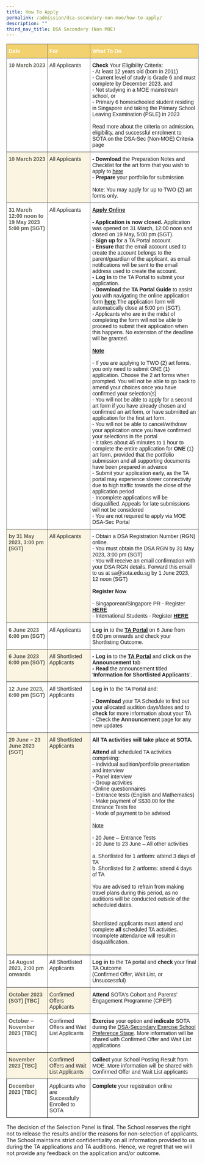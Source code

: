 ```yaml
---
title: How To Apply
permalink: /admission/dsa-secondary-non-moe/how-to-apply/
description: ""
third_nav_title: DSA Secondary (Non MOE)
---
```

<style type="text/css">
.tg  {border-collapse:collapse;border-spacing:0;}
.tg td{border-color:black;border-style:solid;border-width:1px;font-family:Arial, sans-serif;font-size:14px;
  overflow:hidden;padding:10px 5px;word-break:normal;}
.tg th{border-color:black;border-style:solid;border-width:1px;font-family:Arial, sans-serif;font-size:14px;
  font-weight:normal;overflow:hidden;padding:10px 5px;word-break:normal;}
.tg .tg-q8tz{background-color:#FAF4E1;border-color:inherit;color:#5E5D52;font-weight:bold;text-align:left;vertical-align:top}
.tg .tg-lhpe{background-color:#FAF4E1;border-color:inherit;color:#222;text-align:left;vertical-align:top}
.tg .tg-nr0y{background-color:#F2D16E;border-color:inherit;color:#FFF;font-weight:bold;text-align:left;vertical-align:top}
.tg .tg-vqo2{background-color:#FFF;border-color:inherit;color:#5E5D52;font-weight:bold;text-align:left;vertical-align:top}
.tg .tg-ats7{background-color:#FFF;border-color:inherit;color:#222;text-align:left;vertical-align:top}
.tg .tg-0pky{border-color:inherit;text-align:left;vertical-align:top}
.tg .tg-1tw9{background-color:#FFF;color:#5E5D52;font-weight:bold;text-align:left;vertical-align:top}
.tg .tg-tsok{background-color:#FFF;color:#222;text-align:left;vertical-align:top}
.tg .tg-0lax{text-align:left;vertical-align:top}
</style>
<table class="tg">
<thead>
  <tr>
    <th class="tg-nr0y"><span style="font-weight:bold;color:#FFF;background-color:#F2D16E">Date</span></th>
    <th class="tg-nr0y"><span style="font-weight:bold;color:#FFF;background-color:#F2D16E">For</span></th>
    <th class="tg-nr0y"><span style="font-weight:bold;color:#FFF;background-color:#F2D16E">What To Do</span></th>
  </tr>
</thead>
<tbody>
  <tr>
    <td class="tg-vqo2"><span style="color:#5E5D52;background-color:transparent">10 March 2023</span></td>
    <td class="tg-ats7">All Applicants</td>
    <td class="tg-0pky"><span style="font-weight:700;font-style:normal">Check </span>Your Eligibility Criteria:<br>- At least 12 years old (born in 2011)<br>- Current level of study is Grade 6 and must complete by December 2023, and<br>- Not studying in a MOE mainstream school, or<br>- Primary 6 homeschooled student residing in Singapore and taking the Primary School Leaving Examination (PSLE) in 2023<br><br><span style="font-weight:400;font-style:normal">Read more about the criteria on admission, eligibility, and successful enrolment to SOTA on the DSA-Sec (Non-MOE) </span>Criteria page</td>
  </tr>
  <tr>
    <td class="tg-q8tz"><span style="color:#5E5D52;background-color:transparent">10 March 2023</span></td>
    <td class="tg-lhpe">All Applicants</td>
    <td class="tg-0pky"><span style="font-weight:700">- Download </span>the Preparation Notes and Checklist for the art form that you wish to apply to <a rel="noopener noreferrer" target="_blank" href="/admissions/talent-academy/preparation-notes-checklists">here</a><br><span style="font-weight:700">- Prepare </span>your portfolio for submission<br><br><span style="font-weight:400;font-style:normal">Note: You may apply for up to </span>TWO (2) art forms only.<br></td>
  </tr>
  <tr>
    <td class="tg-vqo2"><span style="color:#5E5D52;background-color:transparent">31 March 12:00 noon to 19 May 2023 5:00 pm (SGT)</span></td>
    <td class="tg-ats7">All Applicants</td>
    <td class="tg-0pky"><span style="font-weight:bold;text-decoration:underline">Apply Online</span><br><br><span style="font-weight:700">- Application is now closed. </span>Application was opened on 31 March, 12:00 noon and closed on 19 May, 5:00 pm (SGT).<br><span style="font-weight:700">- Sign up </span>for a TA Portal account.<br><span style="font-weight:700">- Ensure </span>that the email account used to create the account belongs to the parent/guardian of the applicant, as email notifications will be sent to the email address used to create the account.<br><span style="font-weight:700">- Log In </span>to the TA Portal to submit your application.<br><span style="font-weight:700">- Download </span>the <span style="font-weight:700">TA Portal Guide </span>to assist you with navigating the online application form <a rel="noopener noreferrer" target="_blank" href="/files/ta-portal-guide.pdf"><span style="font-weight:700">here</span></a>.The application form will automatically close at 5:00 pm (SGT). <br>- Applicants who are in the midst of completing the form will not be able to proceed to submit their application when this happens. No extension of the deadline will be granted.<br><br><span style="font-weight:bold;text-decoration:underline">Note</span><br><br>- If you are applying to TWO (2) art forms, you only need to submit ONE (1) application. Choose the 2 art forms when prompted. You will not be able to go back to amend your choices once you have confirmed your selection(s)<br>- You will not be able to apply for a second art form if you have already chosen and confirmed an art form, or have submitted an application for the first art form.<br>- You will not be able to cancel/withdraw your application once you have confirmed your selections in the portal<br>- It takes about 45 minutes to 1 hour to complete the entire application for <span style="font-weight:700">ONE </span>(1) art form, provided that the portfolio submission and all supporting documents have been prepared in advance<br>- Submit your application early, as the TA portal may experience slower connectivity due to high traffic towards the close of the application period<br>- Incomplete applications will be disqualified. Appeals for late submissions will not be considered<br>- You are not required to apply via MOE DSA-Sec Portal<br></td>
  </tr>
  <tr>
    <td class="tg-q8tz"><span style="color:#5E5D52;background-color:transparent">by 31 May 2023, 3:00 pm (SGT)</span></td>
    <td class="tg-lhpe">All Applicants</td>
    <td class="tg-0pky">- Obtain a DSA Registration Number (RGN) online.<br>- You must obtain the DSA RGN by 31 May 2023, 3:00 pm (SGT)<br>- You will receive an email confirmation with your DSA RGN details. Forward this email to us at sa@sota.edu.sg by 1 June 2023, 12 noon (SGT)<br><br><span style="font-weight:700;font-style:normal">Register Now</span><br><br><span style="font-weight:400;font-style:normal">- Singaporean/Singapore PR - Register </span><a rel="noopener noreferrer" target="_blank" href="https://form.gov.sg/5e8edfb42e0ab80011c19247"><span style="font-weight:700">HERE</span></a><br>- International Students - Register <a rel="noopener noreferrer" target="_blank" href="https://form.gov.sg/630f068b517e4b0013d681a9"><span style="font-weight:700">HERE</span></a><br></td>
  </tr>
  <tr>
    <td class="tg-vqo2"><span style="color:#5E5D52;background-color:transparent">6 June 2023 6:00 pm (SGT)</span></td>
    <td class="tg-ats7">All Applicants</td>
    <td class="tg-0pky"><span style="font-weight:700;font-style:normal">Log in </span>to the <a rel="noopener noreferrer" target="_blank" href="https://ta.sota.edu.sg/sota_dsa/"><span style="font-weight:700">TA Portal</span></a> on 6 June from 6:00 pm onwards and check your Shortlisting Outcome.</td>
  </tr>
  <tr>
    <td class="tg-q8tz"><span style="color:#5E5D52;background-color:transparent">6 June 2023 6:00 pm (SGT)</span></td>
    <td class="tg-lhpe">All Shortlisted Applicants</td>
    <td class="tg-0pky"><span style="font-weight:700">- Log in </span>to the <a rel="noopener noreferrer" target="_blank" href="https://ta.sota.edu.sg/sota_dsa/"><span style="font-weight:700">TA Portal</span></a> and <span style="font-weight:700">click </span>on the <span style="font-weight:700">Announcement t</span>ab<br><span style="font-weight:700">- Read </span>the announcement titled '<span style="font-weight:700">Information for Shortlisted Applicants</span>’.</td>
  </tr>
  <tr>
    <td class="tg-vqo2"><span style="color:#5E5D52;background-color:transparent">12 June 2023, 6:00 pm (SGT)</span></td>
    <td class="tg-ats7">All Shortlisted Applicants</td>
    <td class="tg-0pky"><span style="font-weight:700;font-style:normal">Log in </span>to the TA Portal and:<br><br><span style="font-weight:700">- Download </span>your TA Schedule to find out your allocated audition days/dates and to <span style="font-weight:700">check </span>for more information about your TA<br>- Check the <span style="font-weight:700">Announcement </span>page for any new updates</td>
  </tr>
  <tr>
    <td class="tg-q8tz"><span style="color:#5E5D52;background-color:transparent">20 June – 23 June 2023 (SGT)</span></td>
    <td class="tg-lhpe">All Shortlisted Applicants</td>
    <td class="tg-0pky"><span style="font-weight:700;font-style:normal">All TA activities will take place at SOTA.</span><br><br><span style="font-weight:700;font-style:normal">Attend </span>all scheduled TA activities comprising:<br>- Individual audition/portfolio presentation and interview<br>- Panel interview<br>- Group activities<br>-Online questionnaires<br>- Entrance tests (English and Mathematics)<br>- Make payment of S$30.00 for the Entrance Tests fee<br>- Mode of payment to be advised<br><br><span style="text-decoration:underline">Note</span><br><br>- 20 June – Entrance Tests<br>- 20 June to 23 June – All other activities<br><br>a. Shortlisted for 1 artform: attend 3 days of TA<br>b. Shortlisted for 2 artforms: attend 4 days of TA<br><br><span style="font-weight:400;font-style:normal">You are advised to refrain from making travel plans during this period, as no auditions will be conducted outside of the scheduled dates.</span><br><br><br><span style="font-weight:400;font-style:normal">Shortlisted applicants must attend and complete </span><span style="font-weight:700">all </span>scheduled TA activities. Incomplete attendance will result in disqualification.<br><br></td>
  </tr>
  <tr>
    <td class="tg-vqo2"><span style="color:#5E5D52;background-color:transparent">14 August 2023, 2:00 pm onwards</span></td>
    <td class="tg-ats7">All Shortlisted Applicants</td>
    <td class="tg-0pky"><span style="font-weight:700;font-style:normal">Log in t</span>o the TA portal and <span style="font-weight:700">check </span>your final TA Outcome<br><span style="font-weight:400;font-style:normal">(Confirmed Offer, Wait List, or Unsuccessful)</span></td>
  </tr>
  <tr>
    <td class="tg-q8tz"><span style="color:#5E5D52;background-color:transparent">October 2023 (SGT) [TBC]</span></td>
    <td class="tg-lhpe">Confirmed Offers Applicants</td>
    <td class="tg-0pky"><span style="font-weight:700;font-style:normal">Attend </span>SOTA's Cohort and Parents' Engagement Programme (CPEP)</td>
  </tr>
  <tr>
    <td class="tg-vqo2"><span style="color:#5E5D52;background-color:transparent">October – November 2023 [TBC]</span></td>
    <td class="tg-ats7">Confirmed Offers and Wait List Applicants</td>
    <td class="tg-0pky"><span style="font-weight:700;font-style:normal">Exercise </span>your option and <span style="font-weight:700">indicate </span>SOTA during the <a rel="noopener noreferrer" target="_blank" href="https://www.moe.gov.sg/secondary/dsa/preferences/submit-preference-form-mainstream-primary-school-child">DSA-Secondary Exercise School Preference Stage</a>. More information will be shared with Confirmed Offer and Wait List applications</td>
  </tr>
  <tr>
    <td class="tg-q8tz"><span style="color:#5E5D52;background-color:transparent">November 2023 [TBC]</span></td>
    <td class="tg-lhpe">Confirmed Offers and Wait List Applicants</td>
    <td class="tg-0pky"><span style="font-weight:bold">Collect</span> your School Posting Result from MOE. More information will be shared with Confirmed Offer and Wait List applicants</td>
  </tr>
  <tr>
    <td class="tg-1tw9"><span style="color:#5E5D52;background-color:transparent">December 2023 [TBC]</span></td>
    <td class="tg-tsok">Applicants who are Successfully Enrolled to SOTA</td>
    <td class="tg-0lax"><span style="font-weight:700;font-style:normal">Complete </span>your registration online</td>
  </tr>
</tbody>
</table>

The decision of the Selection Panel is final. The School reserves the right not to release the results and/or the reasons for non-selection of applicants. The School maintains strict confidentiality on all information provided to us during the TA applications and TA auditions. Hence, we regret that we will not provide any feedback on the application and/or outcome.
